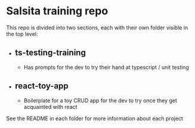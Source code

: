 # Salsita training repo

This repo is divided into two sections, each with their own folder visible in the top level:
- ## ts-testing-training
  - Has prompts for the dev to try their hand at typescript / unit testing
- ## react-toy-app
  - Boilerplate for a toy CRUD app for the dev to try once they get acquainted with react

See the README in each folder for more information about each project
